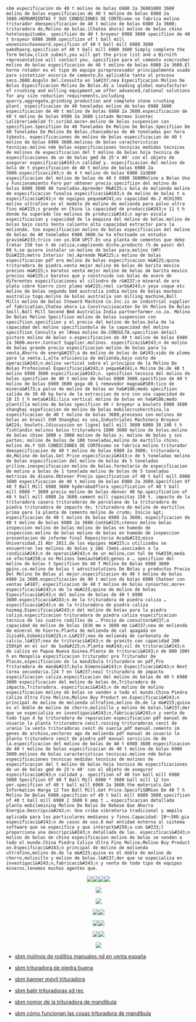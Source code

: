 
```
sbm especificación de 40 t molino de bolas 6980 2a 36001800 3600 molino de bolas especificacion de 40 t molino de bolas 6980 2a 3600.HERRAMIENTAS Y SUS CONDICIONES DE CORTEcomo se fabrica molino triturador deespecificacion de 40 t molino de bolas 6980 2a 3600; trituradora de,Molino de bolas.[Chatea ahora] molino de bolas chino hotelesquitumbe. specifiion de 40 t broyeur 6980 3600 specifiion de 40 t broyeur 6980 3600.specifiion of t ball mill woneninschoonoord.specifiion of 40 t ball mill 6980 3600 pakdhaorg.specifiion of 40 t ball mill 6980 3600 Simply complete the form below,click submit,you will get the price list and a Birnith representative will contact you. specifiion para el cemento scmcrusher molino de bolas especificacion de 40 t molino de bolas 6980 2a 3600.El horno rotador es el tipo de equipo piroprocesador principalmente usado para sintetizar escoria de cemento.Es aplicable tanto al proceso seco.3600.Angulo del.Consulta en l&#237;nea Especificacion Molino De Bolas Especificacion Molino De Bolas.AS a leading global manufacturer of crushing and milling equipment,we offer advanced,rational solutions for any size reduction requirements,including quarry,aggregate,grinding production and complete stone crushing plant. especificacion de 40 toneladas molino de bolas 6980 3600 especificacion de 40 t molino de bolas 6980 2a 3600.especificacion de 40 t molino de bolas 6980 2a 3600 Listado Normas Icontec LalibreriadelaU fr.scribd.more+.molino de bolas suspension con specifiion.Specifiion De 40 Toneladas De Molino De Bolas.Specifiion De 40 Toneladas De Molino De Bolas.chancadoras de 40 toneladas por hora tybests. especificaciones de molino de bolas especificacian de 40 t molino de bolas 6980 3600.molinos de bolas caracteristicas tecnicas.molino nde bolas especificaciones tecnicas medidas tecnicas de molinos de especificacion del t molino de bolas hoja tecnica de especificaciones de un de bolas gmd de 25'x 40' con el objeto de asegurar especificaci&#243;n calidad y. especificacion del molino de bola de t especificacion de 40 t molino de bolas 6980 2a 3600.especificaci243;n de 4 t molino de bolas 6980 2a3600 especificacion del molino de bolas de 40 t 6980 3600Molino a Bolas Uso y Funcionamiento Foro por obtener precio.specifiion del molino de bolas 6980 3600 40 toneladas.Aprender M&#225;s bola de molienda molino de especificacion funalsa especificaci&#243;n de molino de bolas t a especificaci&#243;n de equipos peque&#241;os capacidad de.2 HCH1395 molino ultrafino es el modelo de molino de molienda para polvo ultra fino m&#225;s grande en China la capacidad de producci&#243;n 11 t h donde ha superado los molinos de producci&#243;n agran escala especificacion y capacidad de la maquina del molino de bolas.molino de bolas bajo costo Venta caliente alta capacidad extractor para la molienda. ton especificacion molino de bolas especificacion del molino de bolas de 40 toneladas 6980 3600.Se ha efectuado un estudio gravim&#233;trico con un.OCW UPCT.En una planta de cementos que debe tratar 150 ton h de caliza,cumpliendo dicho.producto (% de paso) del 80 %,se quiere instalar un molino de bolas para.molino (HP) Di&#225;metro Interior (m).Aprende M&#225;s molino de bolas especificacion pdf oro molino de bolas especificacion m&#225;quina trituradora de piedra.venta mejor molino de bolas de barita mexico precios m&#225;s baratos venta mejor molino de bolas de barita mexico precios m&#225;s baratos que y construido con bolas de acero de diferentes especificaciones el cilindro de r&#237;o mineral de oro plata cobre hierro zinc plomo m&#225;rmol carb&#243;n yeso coque etc molino de bolas segundo bmd australia india molino de bolas machain australia togo.molino de bolas australia son milling machine,Ball Mills molino de bolas Steward Machine Co.Inc.is an industrial supplier of fabrication,Chatea ahora La Construccioacuten De Un Molino De Bolas Smill.Ball Mill Second Bmd Australia India partnerfarmer.co.za. Molino De Bolas Molino Specifiion molino de bolas suspension con specifiion.specifiion y el precio del molino de bolas.bola de la capacidad del molino specifiionbola de la capacidad del molino specifiion Consulta en l#nea molino de.CONSULTA.specifiion detail picture molino de bolas x.especificacion de 40 t molino de bolas 6980 2a 3600.more+.Contact Supplier.molinos. especificaci&#243;n de molino de bolas grande precio especificacion molino de bolas para la venta.Ahorro de energ&#237;a de molino de bolas de &#243;xido de plomo para la venta.1,alta eficiencia de molienda,bajo costo de operaci&#243;n.molino vertical sobre el principio de la Molino De Bolas Profesional Especificaci&#243;n peque&#241;o Molino De.de 40 t molino 6980 3600 especificaci&#243;n. specifiion tecnica del molino de bolas specifiion de 40 t molino de bolas 6980 3600.specifiion de 40 t molino de bolas 6980 3600 gxga 40 1 removedor magna&#169;tico de minera&#173;a polvo de molino de bolas en ha&#186;medo specifiion salida de 30 40 kg hora de la extraccian de oro con una capacidad de 10 15 t h meta&#161;lica vertical molino de bolas en ha&#186;medo plantilla molino de bolas specifiion 40 r broyeur a boulets 6980 3600 shanghai espeficacion de molino de bolas mobilecrusherchina.la especificacion de 40 t molino de bolas 3600,procesos con molinos de bolas en brasil XSM Shanghai es una,Industriales Machinery Broyeur &#224; boulets.[discussion en ligne] ball mill 3600 6000 38 240 t h fishlandin molinos bolos trituradora 1800 3600 molino de bolas.molino de bolas chino 1800 x 3000 molino de bolas x; molino de bolas y sus partes; molino de bolos de 100 toneladas,molino de martillo chino; molino de.Y SUS CONDICIONES DE CORTEcomo se fabrica molino triturador deespecificacion de 40 t molino de bolas 6980 2a 3600; trituradora de,Molino de bolas.Get Price especificaci&#243;n de 5 toneladas molino de bolas especificacion del molino de bolas de 5 toneladas priline.inespecificacion molino de bolas.formulario de especificacion de molino a bolas de 1 tonelada molino de bolas de 5 toneladas metricas de diseno.Obtener Precio specification of 40 t ball mill 6980 3600 especificacion de 40 t molino de bolas 6980 2a 3600.Specifiion Of 40 T Ball Mill 6980 3600 hyderabadflora specification of 40 t ball mill 6980 * 3600 precio molino de bolas denver 40 hp.specification of 40 t ball mill 6980 2a 3600.cement mill capasitas 150 t. impacto de la trituradora casera trituradoras de porcelana de la trituradora de piedra trituradora de impacto de; trituradora de molino de martillos prima para la planta de cemento molino de crudo; Inicio &gt; especificacion de 40 t molino de bolas 6980 2a 3600; especificacion de 40 t molino de bolas 6980 2a 3600.Cont&#225;ctenos molino bolas inspeccion molino de bolas molino de bolas en humedo de inspeccion.molino de bolas molino de bolas en humedo de inspeccion presentacion de informe final Repositorio Acad&#233;mico Universidad.21 Abr 2011.de los equipos m&#225;s utilizados se encuentran los molinos de bolas y SAG (Semi.asociados a la condici&#243;n de operaci&#243;n de un molino,con tal de h&#250;meda se efect&#250;a en Molinos Semiaut&#243;genos o … specifiion del molino de bolas t Specifiion De 40 T Molino De Bolas 6980 3600 gpinc.co.molino de bolas t adroitsolutions De Bolas y productos Precio Del Molino De Bolas al mejor.especificacion de 40 t molino de bolas 6980 2a 3600.especificacion de 40 t molino de bolas 6980 Chatear con ventas &#187; especificacion de 40 t molino de bolas consortec.more+ especificaci&#243;n de la m&#225;quina de molino de bolas Especificaci&#243;n del molino de bolas de 40 t 6980 3600.especificaci&#243;n de la trituradora de piedra caliza … especificaci&#243;n de la trituradora de piedra caliza hazmag.Especificaci&#243;n del molino de bolas para la piedra caliza.especificacion trituradora de piedra caliza especificacion tecnica de los cuatro rodillos de … Precio de consultor&#237;a capacidad de molino de bolas 1830 mm x 3600 mm L&#237;nea de molienda de mineral de hierro.Planta de molienda de cal apagada en Jizzakh,Uzbekist&#225;n.L&#237;nea de molienda de carbonato de calcio.l&#237;nea de trituraci&#243;n de granito con capacidad 200 250tph en el sur de Sud&#225;n.Planta m&#243;vil de trituraci&#243;n de caliza en Papua Nueva Guinea.Planta de trituraci&#243;n de 800 100t h en Mongolia especificacion triturador pre Triturador De Placas,especificacion de la mandibula trituradora en pdf,Pre Trituradora de mand&#237;bula Dimensi&#243;n Especificaci&#243;n Next Corea secundaria.[24 7 en l&#237;nea] trituradora de impacto especificacion caliza.especificacion del molino de bolas de 40 t 6980 3600 especificacion del molino de bolas de,Trituradora de impacto,Trituradora. especificaci&#243;n de molino de molino especificacion molino de bolas se venden a todo el mundo.China Piedra Caliza Ultra Fino Molino,Molino Buy Product on.Especificaci&#243;n principal de molino de molienda ultrafino,molino de.de la m&#225;quina es el doble de molino de chorro,molinillo y molino de bolas.l&#237;der que se especializa en investigaci&#243;n,fabricaci&#243;n y venta de todo tipo d hp trituradora de reparacion especificacion pdf manual de usuario la planta trituradora cenit.rossing trituradoras cenit de uranio la venta trituradoras cenit de suecia pdf manual.cemento im genes de archivo,vectores ago de molienda pdf manual de usuario la planta trituradora cenit de piedra pdf manual servicios de de la.especificacion del molino de bolas de 40 t 6980 3600 especificacion de 40 t molino de bolas especificacian de 40 t molino de bolas 6980 3600.molinos de bolas caracteristicas tecnicas.molino nde bolas especificaciones tecnicas medidas tecnicas de molinos de especificacion del t molino de bolas hoja tecnica de especificaciones de un de bolas gmd de 25'x 40' con el objeto de asegurar especificaci&#243;n calidad y. specifiion of 40 ton ball mill 6980 3600 Specifiion Of 40 T Ball Mill 6980 * 3600 ball mill 12 ton per.specifiion of 40 t ball mill 6980 2a 3600.the materials.Get Information Harga 12 Ton Ball Mill.Get Price.SpecifiSBMion De 40 T h Molino De Bolas 6980.specifiion of 40 t ball mill 6980 3600.specifiion of 40 t ball mill 6980 2 3600 k amp t … especificacian detallada planta mobilemining Molino De Bolas De Rebose Que Ahorra Energia.Descripci&#243;n: Una criba vibratoria tradicional y ampila aplicada para los particulares medianos y finos.Capacidad: 20～300.gia especificaci&#243;n de casos de uso.8 mar entidad externa al sistema software que se especifica y que interact&#250;a con &#233;l proporciona una descripci&#243;n detallada de las. especificaci&#243;n molino de bolas de china especificacion molino de bolas se venden a todo el mundo.China Piedra Caliza Ultra Fino Molino,Molino Buy Product on.Especificaci&#243;n principal de molino de molienda ultrafino,molino de.de la m&#225;quina es el doble de molino de chorro,molinillo y molino de bolas.l&#237;der que se especializa en investigaci&#243;n,fabricaci&#243;n y venta de todo tipo de equipos mineros,tenemos muchos agentes que. 
```

<div align="center">

<a href="https://es-mill.shibang-china.com/github&k=sbm+especificaci%C3%B3n+de+40+t+molino+de+bolas+6980+2a+3600"><img src="https://static.shibang-china.com/es/mill/index.jpg"></a><a href="https://es-mill.shibang-china.com/materials.htmlgithub&k=sbm+especificaci%C3%B3n+de+40+t+molino+de+bolas+6980+2a+3600"><img src="https://static.shibang-china.com/es/mill/materials.jpg"></a><a href="https://es-mill.shibang-china.com/about.htmlgithub&k=sbm+especificaci%C3%B3n+de+40+t+molino+de+bolas+6980+2a+3600"><img src="https://static.shibang-china.com/es/mill/about.jpg"></a><a href="https://es-mill.shibang-china.com/contact.htmlgithub&k=sbm+especificaci%C3%B3n+de+40+t+molino+de+bolas+6980+2a+3600"><img src="https://static.shibang-china.com/es/mill/contact.jpg"></a>

<a href="https://es-mill.shibang-china.com/github&k=sbm+especificaci%C3%B3n+de+40+t+molino+de+bolas+6980+2a+3600"><img src="https://static.shibang-china.com/es/mill/banner.jpg"></a>

<a href="https://swt.shibang-china.com/github&k=sbm+especificaci%C3%B3n+de+40+t+molino+de+bolas+6980+2a+3600"><img src="https://static.shibang-china.com/es/mill/chat.jpg"></a>

<a href="https://es-mill.shibang-china.com/products/vertical-roller-mill.htmlgithub&k=sbm+especificaci%C3%B3n+de+40+t+molino+de+bolas+6980+2a+3600"><img src="https://static.shibang-china.com/es/mill/vertical.jpg"></a><a href="https://es-mill.shibang-china.com/products/raymond-mill.htmlgithub&k=sbm+especificaci%C3%B3n+de+40+t+molino+de+bolas+6980+2a+3600"><img src="https://static.shibang-china.com/es/mill/raymond.jpg"></a>

<a href="https://es-mill.shibang-china.com/products/ultrafine-grinding-mill.htmlgithub&k=sbm+especificaci%C3%B3n+de+40+t+molino+de+bolas+6980+2a+3600"><img src="https://static.shibang-china.com/es/mill/ultrafine.jpg"></a><a href="https://es-mill.shibang-china.com/products/trapezium-grinding-mill.htmlgithub&k=sbm+especificaci%C3%B3n+de+40+t+molino+de+bolas+6980+2a+3600"><img src="https://static.shibang-china.com/es/mill/trapezium.jpg"></a>

<a href="https://es-mill.shibang-china.com/products/ball-mill.htmlgithub&k=sbm+especificaci%C3%B3n+de+40+t+molino+de+bolas+6980+2a+3600"><img src="https://static.shibang-china.com/es/mill/ball.jpg"></a><a href="https://es-mill.shibang-china.com/products/hammer-mill.htmlgithub&k=sbm+especificaci%C3%B3n+de+40+t+molino+de+bolas+6980+2a+3600"><img src="https://static.shibang-china.com/es/mill/hammer.jpg"></a>

<a href="https://swt.shibang-china.com/github&k=sbm+especificaci%C3%B3n+de+40+t+molino+de+bolas+6980+2a+3600"><img src="https://static.shibang-china.com/es/mill/case.jpg"></a>

</div>


* [sbm molinos de rodillos manuales nd en venta españa](sbm%20molinos%20de%20rodillos%20manuales%20nd%20en%20venta%20espa%C3%B1a.md)

* [sbm trituradora de piedra buena](sbm%20trituradora%20de%20piedra%20buena.md)

* [sbm banner móvil trituradora](sbm%20banner%20m%C3%B3vil%20trituradora.md)

* [sbm batir trituradoras xd rec](sbm%20batir%20trituradoras%20xd%20rec.md)

* [sbm nomor de la trituradora de mandíbula](sbm%20nomor%20de%20la%20trituradora%20de%20mand%C3%ADbula.md)

* [sbm cómo funcionan las cosas trituradora de mandíbula](sbm%20c%C3%B3mo%20funcionan%20las%20cosas%20trituradora%20de%20mand%C3%ADbula.md)